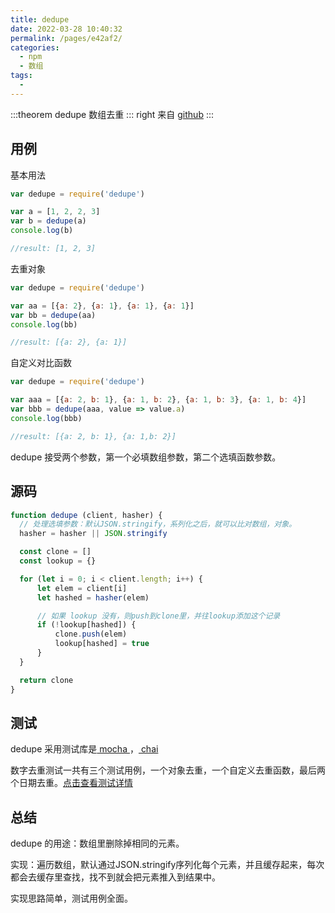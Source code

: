 ```yaml
---
title: dedupe
date: 2022-03-28 10:40:32
permalink: /pages/e42af2/
categories:
  - npm
  - 数组
tags:
  - 
---
```


:::theorem dedupe
数组去重
::: right
来自 [github](https://github.com/seriousManual/dedupe)
:::

## 用例

基本用法

```javascript
var dedupe = require('dedupe')

var a = [1, 2, 2, 3]
var b = dedupe(a)
console.log(b)

//result: [1, 2, 3]
```

去重对象

```javascript
var dedupe = require('dedupe')

var aa = [{a: 2}, {a: 1}, {a: 1}, {a: 1}]
var bb = dedupe(aa)
console.log(bb)

//result: [{a: 2}, {a: 1}]
```

自定义对比函数

```javascript
var dedupe = require('dedupe')

var aaa = [{a: 2, b: 1}, {a: 1, b: 2}, {a: 1, b: 3}, {a: 1, b: 4}]
var bbb = dedupe(aaa, value => value.a)
console.log(bbb)

//result: [{a: 2, b: 1}, {a: 1,b: 2}]
```

dedupe 接受两个参数，第一个必填数组参数，第二个选填函数参数。

## 源码

```javascript
function dedupe (client, hasher) {
  // 处理选填参数：默认JSON.stringify，系列化之后，就可以比对数组，对象。
  hasher = hasher || JSON.stringify

  const clone = []
  const lookup = {} 

  for (let i = 0; i < client.length; i++) {
      let elem = client[i]
      let hashed = hasher(elem)

      // 如果 lookup 没有，则push到clone里，并往lookup添加这个记录
      if (!lookup[hashed]) {
          clone.push(elem)
          lookup[hashed] = true
      }
  }

  return clone
}
```

## 测试

dedupe 采用测试库是[ mocha ](https://github.com/mochajs/mocha)，[ chai ](https://www.chaijs.com/)

数字去重测试一共有三个测试用例，一个对象去重，一个自定义去重函数，最后两个日期去重。[点击查看测试详情](https://github.com/seriousManual/dedupe/blob/master/test.js)

## 总结

dedupe 的用途：数组里删除掉相同的元素。

实现：遍历数组，默认通过JSON.stringify序列化每个元素，并且缓存起来，每次都会去缓存里查找，找不到就会把元素推入到结果中。

实现思路简单，测试用例全面。